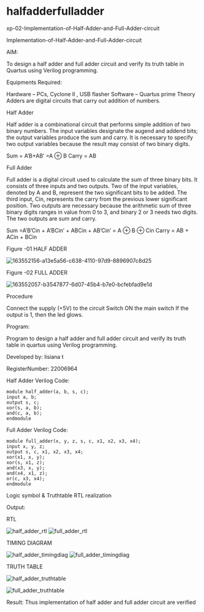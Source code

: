 # halfadderfulladder

xp-02-Implementation-of-Half-Adder-and-Full-Adder-circuit

Implementation-of-Half-Adder-and-Full-Adder-circuit

AIM:

To design a half adder and full adder circuit and verify its truth table in Quartus using Verilog programming.

Equipments Required:

Hardware – PCs, Cyclone II , USB flasher Software – Quartus prime Theory Adders are digital circuits that carry out addition of numbers.

Half Adder

Half adder is a combinational circuit that performs simple addition of two binary numbers. The input variables designate the augend and addend bits; the output variables produce the sum and carry. It is necessary to specify two output variables because the result may consist of two binary digits.

Sum = A’B+AB’ =A ⊕ B Carry = AB

Full Adder

Full adder is a digital circuit used to calculate the sum of three binary bits. It consists of three inputs and two outputs. Two of the input variables, denoted by A and B, represent the two significant bits to be added. The third input, Cin, represents the carry from the previous lower significant position. Two outputs are necessary because the arithmetic sum of three binary digits ranges in value from 0 to 3, and binary 2 or 3 needs two digits. The two outputs are sum and carry.

Sum =A’B’Cin + A’BCin’ + ABCin + AB’Cin’ = A ⊕ B ⊕ Cin Carry = AB + ACin + BCin




Figure -01 HALF ADDER

![163552156-a13e5a56-c638-4110-97d9-8896907c8d25](https://user-images.githubusercontent.com/119389971/214313938-348e0f2f-adf1-49df-bced-c2915f32412c.png)

Figure -02 FULL ADDER

![163552057-b3547877-6d07-45b4-b7e0-bcfebfad9e1d](https://user-images.githubusercontent.com/119389971/214314307-372949aa-634b-4a5c-8e5d-66c3a9502360.png)

Procedure


Connect the supply (+5V) to the circuit Switch ON the main switch If the output is 1, then the led glows.

Program:

Program to design a half adder and full adder circuit and verify its truth table in quartus using Verilog programming.

Developed by: lisiana t

RegisterNumber: 22006964

Half Adder Verilog Code:

```
module half_adder(a, b, s, c);
input a, b;
output s, c;
xor(s, a, b);
and(c, a, b);
endmodule
```
Full Adder Verilog Code:


```
module full_adder(x, y, z, s, c, x1, x2, x3, x4);
input x, y, z;
output s, c, x1, x2, x3, x4;
xor(x1, x, y);
xor(s, x1, z);
and(x3, x, y);
and(x4, x1, z);
or(c, x3, x4);
endmodule
```
Logic symbol & Truthtable RTL realization

Output:

RTL
 
 
![half_adder_rtl](https://user-images.githubusercontent.com/119389971/214314531-70b7a0f4-e341-4c89-8d63-bbf4229f5e47.png)
![full_adder_rtl](https://user-images.githubusercontent.com/119389971/214314630-71b17cc5-9124-4b93-a5c8-8b037c17b32d.png)



TIMING DIAGRAM

 ![half_adder_timingdiag](https://user-images.githubusercontent.com/119389971/214314705-34368e84-dede-45bf-b568-be2f44b37ee5.png)
![full_adder_timingdiag](https://user-images.githubusercontent.com/119389971/214314886-d295aeef-e878-4de6-bb9d-4c4b3f7416f1.png)

 

TRUTH TABLE

 ![half_adder_truthtable](https://user-images.githubusercontent.com/119389971/214314745-2d32238d-c54f-4177-b800-2f0ed59ed0af.png)
 
 ![full_adder_truthtable](https://user-images.githubusercontent.com/119389971/214314837-90bb0101-66c3-4a1a-91ef-294251a932eb.png)


Result:
Thus implementation of half adder and full adder circuit are verified

